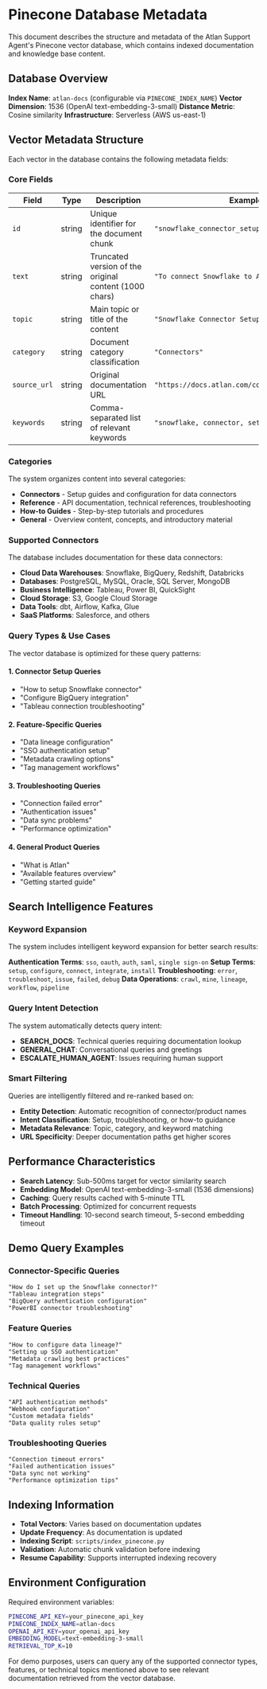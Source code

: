 # Pinecone Database Metadata

This document describes the structure and metadata of the Atlan Support Agent's Pinecone vector database, which contains indexed documentation and knowledge base content.

## Database Overview

**Index Name**: `atlan-docs` (configurable via `PINECONE_INDEX_NAME`)
**Vector Dimension**: 1536 (OpenAI text-embedding-3-small)
**Distance Metric**: Cosine similarity
**Infrastructure**: Serverless (AWS us-east-1)

## Vector Metadata Structure

Each vector in the database contains the following metadata fields:

### Core Fields

| Field | Type | Description | Example |
|-------|------|-------------|---------|
| `id` | string | Unique identifier for the document chunk | `"snowflake_connector_setup_001"` |
| `text` | string | Truncated version of the original content (1000 chars) | `"To connect Snowflake to Atlan..."` |
| `topic` | string | Main topic or title of the content | `"Snowflake Connector Setup"` |
| `category` | string | Document category classification | `"Connectors"` |
| `source_url` | string | Original documentation URL | `"https://docs.atlan.com/connectors/snowflake"` |
| `keywords` | string | Comma-separated list of relevant keywords | `"snowflake, connector, setup, database"` |

### Categories

The system organizes content into several categories:

- **Connectors** - Setup guides and configuration for data connectors
- **Reference** - API documentation, technical references, troubleshooting
- **How-to Guides** - Step-by-step tutorials and procedures
- **General** - Overview content, concepts, and introductory material

### Supported Connectors

The database includes documentation for these data connectors:

- **Cloud Data Warehouses**: Snowflake, BigQuery, Redshift, Databricks
- **Databases**: PostgreSQL, MySQL, Oracle, SQL Server, MongoDB
- **Business Intelligence**: Tableau, Power BI, QuickSight
- **Cloud Storage**: S3, Google Cloud Storage
- **Data Tools**: dbt, Airflow, Kafka, Glue
- **SaaS Platforms**: Salesforce, and others

### Query Types & Use Cases

The vector database is optimized for these query patterns:

#### 1. Connector Setup Queries
- "How to setup Snowflake connector"
- "Configure BigQuery integration"
- "Tableau connection troubleshooting"

#### 2. Feature-Specific Queries
- "Data lineage configuration"
- "SSO authentication setup"
- "Metadata crawling options"
- "Tag management workflows"

#### 3. Troubleshooting Queries
- "Connection failed error"
- "Authentication issues"
- "Data sync problems"
- "Performance optimization"

#### 4. General Product Queries
- "What is Atlan"
- "Available features overview"
- "Getting started guide"

## Search Intelligence Features

### Keyword Expansion
The system includes intelligent keyword expansion for better search results:

**Authentication Terms**: `sso`, `oauth`, `auth`, `saml`, `single sign-on`
**Setup Terms**: `setup`, `configure`, `connect`, `integrate`, `install`
**Troubleshooting**: `error`, `troubleshoot`, `issue`, `failed`, `debug`
**Data Operations**: `crawl`, `mine`, `lineage`, `workflow`, `pipeline`

### Query Intent Detection
The system automatically detects query intent:
- **SEARCH_DOCS**: Technical queries requiring documentation lookup
- **GENERAL_CHAT**: Conversational queries and greetings  
- **ESCALATE_HUMAN_AGENT**: Issues requiring human support

### Smart Filtering
Queries are intelligently filtered and re-ranked based on:
- **Entity Detection**: Automatic recognition of connector/product names
- **Intent Classification**: Setup, troubleshooting, or how-to guidance
- **Metadata Relevance**: Topic, category, and keyword matching
- **URL Specificity**: Deeper documentation paths get higher scores

## Performance Characteristics

- **Search Latency**: Sub-500ms target for vector similarity search
- **Embedding Model**: OpenAI text-embedding-3-small (1536 dimensions)
- **Caching**: Query results cached with 5-minute TTL
- **Batch Processing**: Optimized for concurrent requests
- **Timeout Handling**: 10-second search timeout, 5-second embedding timeout

## Demo Query Examples

### Connector-Specific Queries
```
"How do I set up the Snowflake connector?"
"Tableau integration steps"
"BigQuery authentication configuration"
"PowerBI connector troubleshooting"
```

### Feature Queries
```
"How to configure data lineage?"
"Setting up SSO authentication"
"Metadata crawling best practices"
"Tag management workflows"
```

### Technical Queries
```
"API authentication methods"
"Webhook configuration"
"Custom metadata fields"
"Data quality rules setup"
```

### Troubleshooting Queries
```
"Connection timeout errors"
"Failed authentication issues"
"Data sync not working"
"Performance optimization tips"
```

## Indexing Information

- **Total Vectors**: Varies based on documentation updates
- **Update Frequency**: As documentation is updated
- **Indexing Script**: `scripts/index_pinecone.py`
- **Validation**: Automatic chunk validation before indexing
- **Resume Capability**: Supports interrupted indexing recovery

## Environment Configuration

Required environment variables:
```bash
PINECONE_API_KEY=your_pinecone_api_key
PINECONE_INDEX_NAME=atlan-docs
OPENAI_API_KEY=your_openai_api_key
EMBEDDING_MODEL=text-embedding-3-small
RETRIEVAL_TOP_K=10
```

For demo purposes, users can query any of the supported connector types, features, or technical topics mentioned above to see relevant documentation retrieved from the vector database.